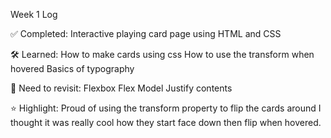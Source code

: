 Week 1 Log

✅ Completed: 
Interactive playing card page using HTML and CSS

🛠 Learned:
How to make cards using css
How to use the transform when hovered
Basics of typography

🤔 Need to revisit:
Flexbox
Flex Model
Justify contents

⭐ Highlight:
Proud of using the transform property to flip the cards around I thought it was really cool how they start face down then flip when hovered.
